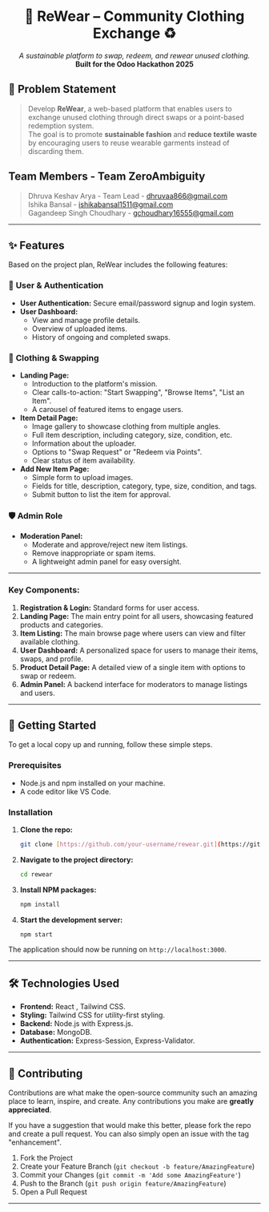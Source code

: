 <h1 align="center">👕 ReWear – Community Clothing Exchange ♻️</h1>
<p align="center">
  <i>A sustainable platform to swap, redeem, and rewear unused clothing.</i><br/>
  <b>Built for the Odoo Hackathon 2025</b>
</p>

## 🧠 Problem Statement

> Develop **ReWear**, a web-based platform that enables users to exchange unused clothing through direct swaps or a point-based redemption system.  
> The goal is to promote **sustainable fashion** and **reduce textile waste** by encouraging users to reuse wearable garments instead of discarding them.

## Team Members - Team ZeroAmbiguity
> Dhruva Keshav Arya - Team Lead - dhruvaa866@gmail.com<br/>
> Ishika Bansal - ishikabansal1511@gmail.com<br/>
> Gagandeep Singh Choudhary - gchoudhary16555@gmail.com


---

## ✨ Features

Based on the project plan, ReWear includes the following features:

### 👤 **User & Authentication**
-   **User Authentication:** Secure email/password signup and login system.
-   **User Dashboard:**
    -   View and manage profile details.
    -   Overview of uploaded items.
    -   History of ongoing and completed swaps.

### 👕 **Clothing & Swapping**
-   **Landing Page:**
    -   Introduction to the platform's mission.
    -   Clear calls-to-action: "Start Swapping", "Browse Items", "List an Item".
    -   A carousel of featured items to engage users.
-   **Item Detail Page:**
    -   Image gallery to showcase clothing from multiple angles.
    -   Full item description, including category, size, condition, etc.
    -   Information about the uploader.
    -   Options to "Swap Request" or "Redeem via Points".
    -   Clear status of item availability.
-   **Add New Item Page:**
    -   Simple form to upload images.
    -   Fields for title, description, category, type, size, condition, and tags.
    -   Submit button to list the item for approval.

### 🛡️ **Admin Role**
-   **Moderation Panel:**
    -   Moderate and approve/reject new item listings.
    -   Remove inappropriate or spam items.
    -   A lightweight admin panel for easy oversight.

---




### Key Components:
1.  **Registration & Login:** Standard forms for user access.
2.  **Landing Page:** The main entry point for all users, showcasing featured products and categories.
3.  **Item Listing:** The main browse page where users can view and filter available clothing.
4.  **User Dashboard:** A personalized space for users to manage their items, swaps, and profile.
5.  **Product Detail Page:** A detailed view of a single item with options to swap or redeem.
6.  **Admin Panel:** A backend interface for moderators to manage listings and users.

---

## 🚀 Getting Started

To get a local copy up and running, follow these simple steps.

### Prerequisites

-   Node.js and npm installed on your machine.
-   A code editor like VS Code.

### Installation

1.  **Clone the repo:**
    ```sh
    git clone [https://github.com/your-username/rewear.git](https://github.com/your-username/rewear.git)
    ```
2.  **Navigate to the project directory:**
    ```sh
    cd rewear
    ```
3.  **Install NPM packages:**
    ```sh
    npm install
    ```
4.  **Start the development server:**
    ```sh
    npm start
    ```

The application should now be running on `http://localhost:3000`.

---

## 🛠️ Technologies Used

* **Frontend:**  React , Tailwind CSS. 
* **Styling:** Tailwind CSS for utility-first styling.
* **Backend:** Node.js with Express.js. 
* **Database:** MongoDB.
* **Authentication:** Express-Session, Express-Validator.

---

## 🤝 Contributing

Contributions are what make the open-source community such an amazing place to learn, inspire, and create. Any contributions you make are **greatly appreciated**.

If you have a suggestion that would make this better, please fork the repo and create a pull request. You can also simply open an issue with the tag "enhancement".

1.  Fork the Project
2.  Create your Feature Branch (`git checkout -b feature/AmazingFeature`)
3.  Commit your Changes (`git commit -m 'Add some AmazingFeature'`)
4.  Push to the Branch (`git push origin feature/AmazingFeature`)
5.  Open a Pull Request

---



